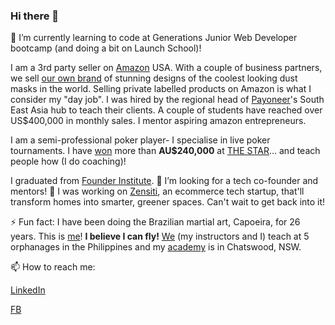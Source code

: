 ### Hi there 👋

🌱 I’m currently learning to code at Generations Junior Web Developer bootcamp (and doing a bit on Launch School)! 

I am a 3rd party seller on [Amazon](https://www.amazon.com/) USA. With a couple of business partners, we sell [our own brand](https://www.axsyon.com) of stunning designs of the coolest looking dust masks in the world. Selling private labelled products on Amazon is what I consider my "day job". I was hired by the regional head of [Payoneer](https://www.payoneer.com/)'s South East Asia hub to teach their clients. A couple of students have reached over US$400,000 in monthly sales. I mentor aspiring amazon entrepreneurs. 

I am a semi-professional poker player- I specialise in live poker tournaments. I have [won](https://pokerdb.thehendonmob.com/player.php?a=r&n=329839) more than **AU$240,000** at [THE STAR](https://www.star.com.au)...  and teach people how (I do coaching)!

I graduated from [Founder Institute](https://fi.co/). 🤔 I’m looking for a tech co-founder and mentors! 🔭 I was working on [Zensiti](https://docs.google.com/presentation/d/1rRQ4KD9YGs06BTRQ6grvny_GDyeXY-Fe6GJbrKUgylw/edit?usp=sharing), an ecommerce tech startup, that'll transform homes into smarter, greener spaces. Can't wait to get back into it!

⚡ Fun fact: I have been doing the Brazilian martial art, Capoeira, for 26 years. This is [me](https://youtu.be/tR7b4APOQB8)! **I believe I can fly!** [We](https://www.facebook.com/capoeiraph) (my instructors and I) teach at 5 orphanages in the Philippines and my [academy](https://www.capoeiraau.org/) is in Chatswood, NSW.

📫 How to reach me: 

[LinkedIn](https://www.linkedin.com/in/jensodicta/)

[FB](https://www.facebook.com/jensen.sodicta/)

<!--
**jensenrex/jensenrex** is a ✨ _special_ ✨ repository because its `README.md` (this file) appears on your GitHub profile.

Here are some ideas to get you started:

- 🔭 I’m currently working on ...
- 🌱 I’m currently learning ...
- 👯 I’m looking to collaborate on ...
- 🤔 I’m looking for help with ...
- 💬 Ask me about ...
- 📫 How to reach me: ...
- 😄 Pronouns: ...
- ⚡ Fun fact: ...
-->
